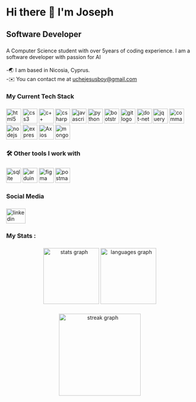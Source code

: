 <h1> Hi there 👋 I'm Joseph</h1>

###

<h2 align="left">Software Developer</h2>

###

<!--<div align="center">
  <img src="https://visitor-badge.laobi.icu/badge?page_id=josephuche1.josephuche1&"  />
</div>-->

###

<p align="left">A Computer Science student with over 5years of coding experience. I am a software developer with passion for AI<br><br>-🌏 I am based in Nicosia, Cyprus.<br>-✉️ You can contact me at <a href="mailto:uchejesusboy@gmail.com">uchejesusboy@gmail.com</a></p>

###

<h3 align="left">My Current Tech Stack</h3>

###
 <div align="left">
   <a href="https://developer.mozilla.org/en-US/docs/Web/HTML"><img src="https://cdn.jsdelivr.net/gh/devicons/devicon/icons/html5/html5-plain-wordmark.svg" height="40" alt="html5 logo"  /></a>
   <a href="https://www.css3.com/"><img src="https://cdn.jsdelivr.net/gh/devicons/devicon/icons/css3/css3-plain-wordmark.svg" height="40" alt="css3 logo"  /></a>
   <a href="https://isocpp.org/get-started"><img src="https://cdn.jsdelivr.net/gh/devicons/devicon/icons/cplusplus/cplusplus-plain.svg" height="40" alt="c++ logo"  /></a>
   <a href="https://learn.microsoft.com/en-us/dotnet/csharp/"><img src="https://cdn.jsdelivr.net/gh/devicons/devicon/icons/csharp/csharp-plain.svg" height="40" alt="csharp logo"  /></a>
   <a href="https://developer.mozilla.org/en-US/docs/Web/JavaScript"><img src="https://cdn.jsdelivr.net/gh/devicons/devicon/icons/javascript/javascript-plain.svg" height="40" alt="javascript logo"  /></a>
   <a href="https://www.python.org/downloads/"><img src="https://cdn.jsdelivr.net/gh/devicons/devicon/icons/python/python-original.svg" height="40" alt="python logo"  /></a>
   <a href="https://getbootstrap.com/"><img src="https://cdn.jsdelivr.net/gh/devicons/devicon/icons/bootstrap/bootstrap-original.svg" height="40" alt="bootstrap logo"  /></a>
   <a href="https://git-scm.com/"><img src="https://cdn.jsdelivr.net/gh/devicons/devicon/icons/git/git-original.svg" height="40" alt="git logo"  /></a>
   <a href="https://learn.microsoft.com/en-us/dotnet/desktop/winforms/overview/?view=netdesktop-7.0"><img src="https://cdn.jsdelivr.net/gh/devicons/devicon/icons/dot-net/dot-net-plain-wordmark.svg" height="40" alt="dot-net logo"  /></a>
   <a href="https://jquery.com/"><img src="https://cdn.jsdelivr.net/gh/devicons/devicon/icons/jquery/jquery-original.svg" height="40" alt="jquery logo"  /></a>
   <a href="https://command-line-tutorial.readthedocs.io/"><img src="https://bashlogo.com/img/symbol/svg/monochrome_light.svg" height="40" width="40" alt="command line logo" /></a>
   <a href="https://nodejs.org/api/"><img src="https://cdn.jsdelivr.net/gh/devicons/devicon/icons/nodejs/nodejs-original.svg" height="40" alt="nodejs logo"  /></a>
   <a href="https://expressjs.com/"><img src="https://raw.githubusercontent.com/danielcranney/readme-generator/main/public/icons/skills/express-colored-dark.svg" height="40" alt="expressjs logo"  /></a>
   <a href="https://axios-http.com/docs/intro"><img src="https://avatars.githubusercontent.com/u/32372333?v=4&s=400" height="40" alt="Axios logo"  /></a>
   <a href="https://www.mongodb.com/"><img src="https://cdn.jsdelivr.net/gh/devicons/devicon/icons/mongodb/mongodb-plain-wordmark.svg" height="40" alt="mongodb logo"  /></a>
 </div>

###

<h3 align="left">🛠 Other tools I work with</h3>

###

<div align="left">
  <a href="https://www.sqlite.org/docs.html"><img src="https://cdn.jsdelivr.net/gh/devicons/devicon/icons/sqlite/sqlite-original.svg" height="40" alt="sqlite logo"  /></a>
  <a href="https://www.arduino.cc/"><img src="https://cdn.jsdelivr.net/gh/devicons/devicon/icons/arduino/arduino-original-wordmark.svg" height="40" alt="arduino logo"  /></a>
  <a href="https://www.figma.com/"><img src="https://cdn.jsdelivr.net/gh/devicons/devicon/icons/figma/figma-original.svg" height="40" alt="figma logo"  /></a>
  <a href="https://postman.com/"><img src="https://www.svgrepo.com/show/354202/postman-icon.svg" alt="postman logo" height="40"></a>
</div>

###

<h3 align="left">Social Media</h3>

###

<div align="left">
  <a href="https://www.linkedin.com/in/joseph-uche/" target="_blank">
    <img src="https://raw.githubusercontent.com/maurodesouza/profile-readme-generator/master/src/assets/icons/social/linkedin/default.svg" width="52" height="40" alt="linkedin logo"  />
  </a>
</div>

###

<h3 align="left">My Stats :</h3>

###

<div align="center">
  <img src="https://github-readme-stats.vercel.app/api?username=josephuche1&hide_title=false&hide_rank=false&show_icons=true&include_all_commits=true&count_private=true&disable_animations=false&theme=gotham&locale=en&hide_border=false&order=1&custom_title=Stats" height="150" alt="stats graph"  />
  <img src="https://github-readme-stats.vercel.app/api/top-langs?username=josephuche1&locale=en&hide_title=false&layout=compact&card_width=320&langs_count=10&theme=gotham&hide_border=false&order=2&custom_title=Languages" height="150" alt="languages graph"  />
</div>

###

<div align="center">
  <img src="https://streak-stats.demolab.com?user=josephuche1&locale=en&mode=daily&theme=gotham&hide_border=false&border_radius=5&order=3" height="220" alt="streak graph"  />
</div>

###



